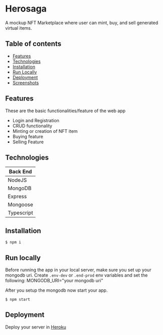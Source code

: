 # Herosaga
A mockup NFT Marketplace where user can mint, buy, and sell generated virtual items.

## Table of contents
* [Features](#features)
* [Technologies](#technologies)
* [Installation](#installation)
* [Run Locally](#run_local)
* [Deployment](#deployment)
* [Screenshots](#screenshots)

## Features
These are the basic functionalities/feature of the web app
* Login and Registration
* CRUD functionality
* Minting or creation of NFT item
* Buying feature
* Selling Feature

## Technologies
|  Back End   |
| ------------|
| NodeJS      |
| MongoDB     |
| Express     | 
| Mongoose    | 
| Typescript  | 

## Installation
```
$ npm i
```

## Run locally
Before running the app in your local server, make sure you set up your mongodb uri.
Create ```.env-dev``` or ```.end-prod``` env variables and set the following:
MONGODB_URI="your mongodb uri"

After you setup the mongodb now start your app.
```
$ npm start
```

## Deployment
Deploy your server in [Heroku](https://heroku.com)




